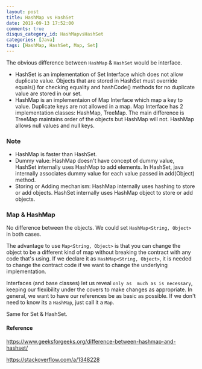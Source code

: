 ```yaml
---
layout: post
title: HashMap vs HashSet
date: 2019-09-13 17:52:00
comments: true
disqus_category_id: HashMapvsHashSet
categories: [Java]
tags: [HashMap, HashSet, Map, Set]
---
```


The obvious difference between `HashMap` & `HashSet` would be interface.

- HashSet is an implementation of Set Interface which does not allow duplicate value. Objects that are stored in HashSet must override equals() for checking equality and hashCode() methods for no duplicate value are stored in our set.
- HashMap is an implementaion of Map Interface which map a key to value. Duplicate keys are not allowed in a map. Map Interface has 2 implementation classes: HashMap, TreeMap. The main difference is TreeMap maintains order of the objects but HashMap will not. HashMap allows null values and null keys.

### Note

- HashMap is faster than HashSet.
- Dummy value: HashMap doesn't have concept of dummy value, HashSet internally uses HashMap to add elements. In HashSet, java internally associates dummy value for each value passed in add(Object) method.
- Storing or Adding mechanism: HashMap internally uses hashing to store or add objects. HashSet internally uses HashMap object to store or add objects.

### Map & HashMap

No difference between the objects. We could set `HashMap<String, Object>` in both cases.

The advantage to use `Map<String, Object>` is that you can change the object to be a different kind of map without breaking the contract with any code that's using. If we declare it as `HashMap<String, Object>`, it is needed to change the contract code if we want to change the underlying implementation.

Interfaces (and base classes) let us reveal `only as  much as is necessary`, keeping our flexibility under the covers to make changes as appropriate. In general, we want to have our references be as basic as possible. If we don't need to know its a `HashMap`, just call it a `Map`.

Same for Set & HashSet.

#### Reference

<https://www.geeksforgeeks.org/difference-between-hashmap-and-hashset/>

<https://stackoverflow.com/a/1348228>